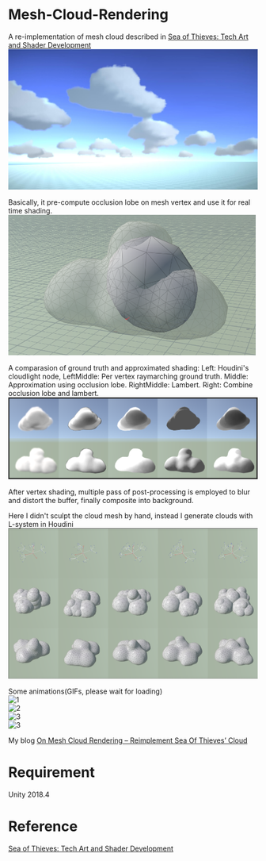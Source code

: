 # Mesh-Cloud-Rendering

A re-implementation of mesh cloud described in [Sea of Thieves: Tech Art and Shader Development](https://vimeo.com/326413164)  
<img src="/unity/Recordings/image_0000.jpg" width=800>

Basically, it pre-compute occlusion lobe on mesh vertex and use it for real time shading.  
<img src="/unity/Recordings/lobe.png" width=500>

A comparasion of ground truth and approximated shading:
Left: Houdini's cloudlight node, LeftMiddle: Per vertex raymarching ground truth. Middle: Approximation using occlusion lobe. RightMiddle: Lambert. Right: Combine occlusion lobe and lambert.
![Shading](/unity/Recordings/shading.png)  

After vertex shading, multiple pass of post-processing is employed to blur and distort the buffer, finally composite into background.

Here I didn't sculpt the cloud mesh by hand, instead I generate clouds with L-system in Houdini   
![cloud](/unity/Recordings/cloud-gen.png) 

Some animations(GIFs, please wait for loading)    
![1](/unity/Recordings/gif_animation_002.gif)   
![2](/unity/Recordings/gif_animation_003.gif)   
![3](/unity/Recordings/gif_animation_004.gif)   
![3](/unity/Recordings/gif_animation_005.gif)  

My blog [On Mesh Cloud Rendering – Reimplement Sea Of Thieves’ Cloud](http://ma-yidong.com/2019/06/30/on-mesh-cloud-rendering-reimplement-sea-of-thieves-cloud/)

# Requirement
Unity 2018.4

# Reference
[Sea of Thieves: Tech Art and Shader Development](https://vimeo.com/326413164)  
